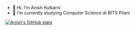 - 👋 Hi, I’m Anish Kulkarni
- 🌱 I’m currently studying Computer Science at BITS Pilani 

[![Anish's GitHub stats](https://github-readme-stats.vercel.app/api?username=anishkulkarni01)](https://github.com/anuraghazra/github-readme-stats)

<!---
AnishKulkarni01/AnishKulkarni01 is a ✨ special ✨ repository because its `README.md` (this file) appears on your GitHub profile.
You can click the Preview link to take a look at your changes.
--->
